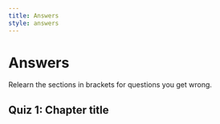 ```yaml
---
title: Answers
style: answers
---
```


# Answers

Relearn the sections in brackets for questions you get wrong.

## Quiz 1: Chapter title

